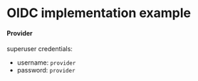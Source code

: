 # OIDC implementation example

#### Provider

superuser credentials:
  - username: `provider`
  - password: `provider`
